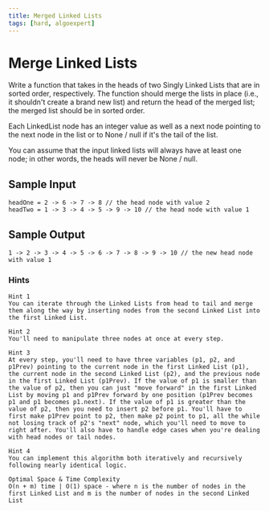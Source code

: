 ```yaml
---
title: Merged Linked Lists
tags: [hard, algoexpert]
---
```


# Merge Linked Lists

Write a function that takes in the heads of two Singly Linked Lists that are in sorted order, respectively. The function should merge the lists in place (i.e., it shouldn't create a brand new list) and return the head of the merged list; the merged list should be in sorted order.

Each LinkedList node has an integer value as well as a next node pointing to the next node in the list or to None / null if it's the tail of the list.

You can assume that the input linked lists will always have at least one node; in other words, the heads will never be None / null.

## Sample Input
```
headOne = 2 -> 6 -> 7 -> 8 // the head node with value 2
headTwo = 1 -> 3 -> 4 -> 5 -> 9 -> 10 // the head node with value 1
```

## Sample Output

```
1 -> 2 -> 3 -> 4 -> 5 -> 6 -> 7 -> 8 -> 9 -> 10 // the new head node with value 1
```

### Hints

```
Hint 1
You can iterate through the Linked Lists from head to tail and merge them along the way by inserting nodes from the second Linked List into the first Linked List.
```

```
Hint 2
You'll need to manipulate three nodes at once at every step.
```

```
Hint 3
At every step, you'll need to have three variables (p1, p2, and p1Prev) pointing to the current node in the first Linked List (p1), the current node in the second Linked List (p2), and the previous node in the first Linked List (p1Prev). If the value of p1 is smaller than the value of p2, then you can just "move forward" in the first Linked List by moving p1 and p1Prev forward by one position (p1Prev becomes p1 and p1 becomes p1.next). If the value of p1 is greater than the value of p2, then you need to insert p2 before p1. You'll have to first make p1Prev point to p2, then make p2 point to p1, all the while not losing track of p2's "next" node, which you'll need to move to right after. You'll also have to handle edge cases when you're dealing with head nodes or tail nodes.
```

```
Hint 4
You can implement this algorithm both iteratively and recursively following nearly identical logic.
```

```
Optimal Space & Time Complexity
O(n + m) time | O(1) space - where n is the number of nodes in the first Linked List and m is the number of nodes in the second Linked List
```
